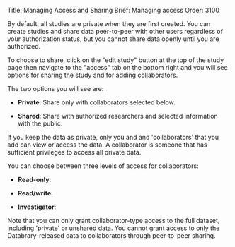 Title: Managing Access and Sharing
Brief: Managing access 
Order: 3100

By default, all studies are private when they are first created.
You can create studies and share data peer-to-peer with other users regardless of your authorization status, but you cannot share data openly until you are authorized.

To choose to share, click on the "edit study" button at the top of the study page then navigate to the "access" tab on the bottom right and you will see options for sharing the study and for adding collaborators.

The two options you will see are: 

- **Private**: Share only with collaborators selected below.

- **Shared**: Share with authorized researchers and selected information with the public.

If you keep the data as private, only you and and 'collaborators' that you add can view or access the data. 
A collaborator is someone that has sufficient privileges to access all private data.

You can choose between three levels of access for collaborators:
 
- **Read-only**:

- **Read/write**:

- **Investigator**: 

Note that you can only grant collaborator-type access to the full dataset, including 'private' or unshared data.
You cannot grant access to only the Databrary-released data to collaborators through peer-to-peer sharing.

